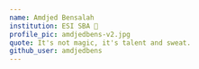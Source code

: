 ```yaml
---
name: Amdjed Bensalah
institution: ESI SBA 🚩
profile_pic: amdjedbens-v2.jpg
quote: It's not magic, it's talent and sweat.
github_user: amdjedbens
---
```

